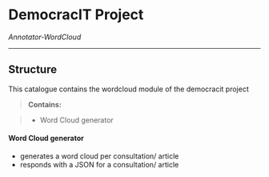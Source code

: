 DemocracIT Project
================

*Annotator-WordCloud*

-------------------------------------------------------------------------------------------
Structure
-------------------------------------------------------------------------------------------

This catalogue contains the wordcloud module of the democracit project

> **Contains:**

> - Word Cloud generator 

#### <i class="icon-folder-open"></i> Word Cloud generator
- generates a word cloud per consultation/ article
- responds with a JSON for a consultation/ article
